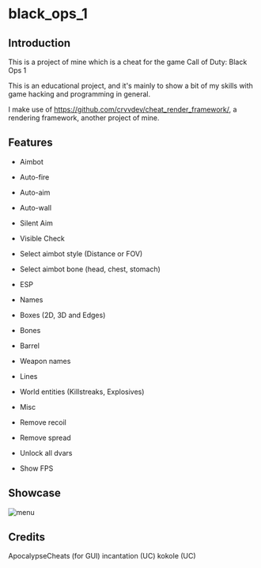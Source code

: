 # black_ops_1
 
## Introduction
This is a project of mine which is a cheat for the game Call of Duty: Black Ops 1

This is an educational project, and it's mainly to show a bit of my skills with game hacking and programming in general.

I make use of https://github.com/crvvdev/cheat_render_framework/, a rendering framework, another project of mine.

## Features

* Aimbot
* Auto-fire
* Auto-aim
* Auto-wall
* Silent Aim
* Visible Check
* Select aimbot style (Distance or FOV)
* Select aimbot bone (head, chest, stomach)


* ESP
* Names
* Boxes (2D, 3D and Edges)
* Bones
* Barrel
* Weapon names
* Lines
* World entities (Killstreaks, Explosives)


* Misc
* Remove recoil
* Remove spread
* Unlock all dvars
* Show FPS

## Showcase

![menu](https://github.com/user-attachments/assets/3c19a98e-f922-47a1-9be5-aed7b781741b)

## Credits

ApocalypseCheats (for GUI)
incantation (UC)
kokole (UC)
